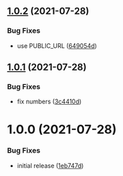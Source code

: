 ## [1.0.2](https://github.com/SocialGouv/covid-counter/compare/v1.0.1...v1.0.2) (2021-07-28)


### Bug Fixes

* use PUBLIC_URL ([649054d](https://github.com/SocialGouv/covid-counter/commit/649054dc006102e15dab3fb9fc0cc5ffe851bfe5))

## [1.0.1](https://github.com/SocialGouv/covid-counter/compare/v1.0.0...v1.0.1) (2021-07-28)


### Bug Fixes

* fix numbers ([3c4410d](https://github.com/SocialGouv/covid-counter/commit/3c4410de530be17e6be65c4642fe67d0a8762623))

# 1.0.0 (2021-07-28)


### Bug Fixes

* initial release ([1eb747d](https://github.com/SocialGouv/covid-counter/commit/1eb747d189ac230da9bc23401173a40f26a961ec))
